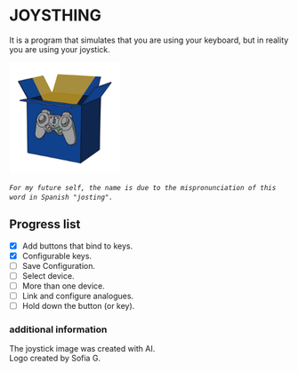 # JOYSTHING
It is a program that simulates that you are using your keyboard, but in reality you are using your joystick.

<img src="assets/img/logo.png" alt="Logo" width="200" height="200">


*`For my future self, the name is due to the mispronunciation of this word in Spanish "josting".`*

## Progress list
- [X] Add buttons that bind to keys.
- [X] Configurable keys.
- [ ] Save Configuration.
- [ ] Select device.
- [ ] More than one device.
- [ ] Link and configure analogues.
- [ ] Hold down the button (or key).

### additional information
The joystick image was created with AI.  
Logo created by Sofia G.